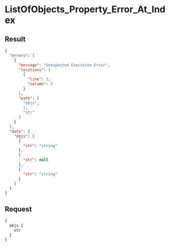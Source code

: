 # ListOfObjects_Property_Error_At_Index

## Result

```json
{
  "errors": [
    {
      "message": "Unexpected Execution Error",
      "locations": [
        {
          "line": 3,
          "column": 5
        }
      ],
      "path": [
        "objs",
        1,
        "str"
      ]
    }
  ],
  "data": {
    "objs": [
      {
        "str": "string"
      },
      {
        "str": null
      },
      {
        "str": "string"
      }
    ]
  }
}
```

## Request

```graphql
{
  objs {
    str
  }
}
```


